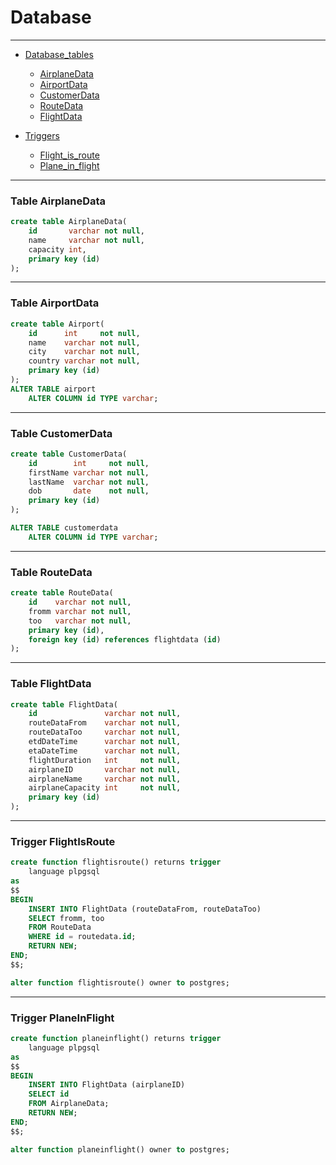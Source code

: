 # Database

---

<!-- TOC -->
- [Database_tables]()
    - [AirplaneData](#table-airplanedata)
    - [AirportData](#table-airportdata)
    - [CustomerData](#table-customerdata)
    - [RouteData](#table-routedata)
    - [FlightData](#table-flightdata)
    
- [Triggers]()
    - [Flight_is_route](#trigger-flightisroute)
    - [Plane_in_flight](#trigger-planeinflight)
                      
---

### Table AirplaneData  

```sql
create table AirplaneData(
    id       varchar not null,
    name     varchar not null,
    capacity int,
    primary key (id)
);
```                 
---

### Table AirportData 

```sql
create table Airport(
    id      int     not null,
    name    varchar not null,
    city    varchar not null,
    country varchar not null,
    primary key (id)
);
ALTER TABLE airport
    ALTER COLUMN id TYPE varchar;
```
                      
---

### Table CustomerData

```sql
create table CustomerData(
    id        int     not null,
    firstName varchar not null,
    lastName  varchar not null,
    dob       date    not null,
    primary key (id)
);

ALTER TABLE customerdata
    ALTER COLUMN id TYPE varchar;
```                  
---

### Table RouteData

```sql
create table RouteData(
    id    varchar not null,
    fromm varchar not null,
    too   varchar not null,
    primary key (id),
    foreign key (id) references flightdata (id)
);
```
---

### Table FlightData

```sql
create table FlightData(
    id               varchar not null,
    routeDataFrom    varchar not null,
    routeDataToo     varchar not null,
    etdDateTime      varchar not null,
    etaDateTime      varchar not null,
    flightDuration   int     not null,
    airplaneID       varchar not null,
    airplaneName     varchar not null,
    airplaneCapacity int     not null,
    primary key (id)
);
```
---

### Trigger FlightIsRoute

```sql
create function flightisroute() returns trigger
    language plpgsql
as
$$
BEGIN
    INSERT INTO FlightData (routeDataFrom, routeDataToo)
    SELECT fromm, too
    FROM RouteData
    WHERE id = routedata.id;
    RETURN NEW;
END;
$$;

alter function flightisroute() owner to postgres;
```
---

### Trigger PlaneInFlight

```sql
create function planeinflight() returns trigger
    language plpgsql
as
$$
BEGIN
    INSERT INTO FlightData (airplaneID)
    SELECT id
    FROM AirplaneData;
    RETURN NEW;
END;
$$;

alter function planeinflight() owner to postgres;
```
